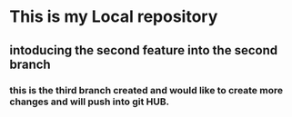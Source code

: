 # This is my Local repository
## intoducing the second feature into the second branch
### this is the third branch created and would like to create more changes and will push into git HUB.
